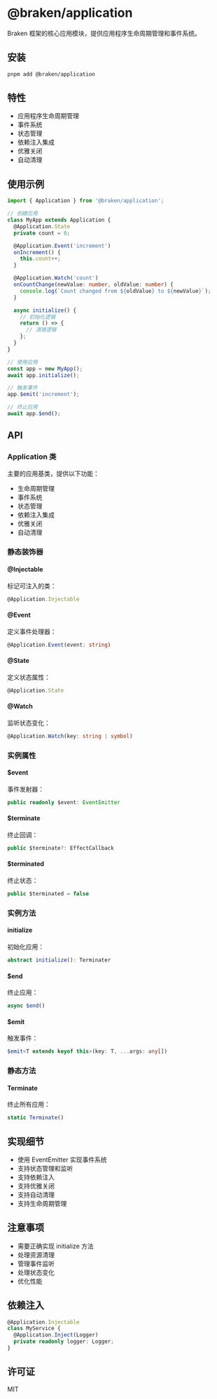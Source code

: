 # @braken/application

Braken 框架的核心应用模块，提供应用程序生命周期管理和事件系统。

## 安装

```bash
pnpm add @braken/application
```

## 特性

- 应用程序生命周期管理
- 事件系统
- 状态管理
- 依赖注入集成
- 优雅关闭
- 自动清理

## 使用示例

```typescript
import { Application } from '@braken/application';

// 创建应用
class MyApp extends Application {
  @Application.State
  private count = 0;

  @Application.Event('increment')
  onIncrement() {
    this.count++;
  }

  @Application.Watch('count')
  onCountChange(newValue: number, oldValue: number) {
    console.log(`Count changed from ${oldValue} to ${newValue}`);
  }

  async initialize() {
    // 初始化逻辑
    return () => {
      // 清理逻辑
    };
  }
}

// 使用应用
const app = new MyApp();
await app.initialize();

// 触发事件
app.$emit('increment');

// 终止应用
await app.$end();
```

## API

### Application 类

主要的应用基类，提供以下功能：

- 生命周期管理
- 事件系统
- 状态管理
- 依赖注入集成
- 优雅关闭
- 自动清理

### 静态装饰器

#### @Injectable
标记可注入的类：
```typescript
@Application.Injectable
```

#### @Event
定义事件处理器：
```typescript
@Application.Event(event: string)
```

#### @State
定义状态属性：
```typescript
@Application.State
```

#### @Watch
监听状态变化：
```typescript
@Application.Watch(key: string | symbol)
```

### 实例属性

#### $event
事件发射器：
```typescript
public readonly $event: EventEmitter
```

#### $terminate
终止回调：
```typescript
public $terminate?: EffectCallback
```

#### $terminated
终止状态：
```typescript
public $terminated = false
```

### 实例方法

#### initialize
初始化应用：
```typescript
abstract initialize(): Terminater
```

#### $end
终止应用：
```typescript
async $end()
```

#### $emit
触发事件：
```typescript
$emit<T extends keyof this>(key: T, ...args: any[])
```

### 静态方法

#### Terminate
终止所有应用：
```typescript
static Terminate()
```

## 实现细节

- 使用 EventEmitter 实现事件系统
- 支持状态管理和监听
- 支持依赖注入
- 支持优雅关闭
- 支持自动清理
- 支持生命周期管理

## 注意事项

- 需要正确实现 initialize 方法
- 处理资源清理
- 管理事件监听
- 处理状态变化
- 优化性能

## 依赖注入

```typescript
@Application.Injectable
class MyService {
  @Application.Inject(Logger)
  private readonly logger: Logger;
}
```

## 许可证

MIT